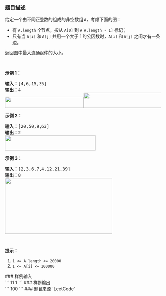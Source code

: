 ### 题目描述
<p>给定一个由不同正整数的组成的非空数组 <code>A</code>，考虑下面的图：</p>

<ul>
	<li>有&nbsp;<code>A.length</code>&nbsp;个节点，按从&nbsp;<code>A[0]</code>&nbsp;到&nbsp;<code>A[A.length - 1]</code>&nbsp;标记；</li>
	<li>只有当 <code>A[i]</code> 和 <code>A[j]</code> 共用一个大于 1 的公因数时，<code>A[i]</code>&nbsp;和 <code>A[j]</code> 之间才有一条边。</li>
</ul>

<p>返回图中最大连通组件的大小。</p>

<p>&nbsp;</p>

<ol>
</ol>

<p><strong>示例 1：</strong></p>

<pre><strong>输入：</strong>[4,6,15,35]
<strong>输出：</strong>4
<img style="height: 37px; width: 255px;" src="https://assets.leetcode-cn.com/aliyun-lc-uploads/uploads/2018/12/01/ex1.png" alt=""><img style="height: 50px; width: 257px;" src="https://assets.leetcode-cn.com/aliyun-lc-upload/uploads/2018/12/01/ex1.png" alt="">
</pre>

<p><strong>示例 2：</strong></p>

<pre><strong>输入：</strong>[20,50,9,63]
<strong>输出：</strong>2
<img style="height: 50px; width: 293px;" src="https://assets.leetcode-cn.com/aliyun-lc-upload/uploads/2018/12/01/ex2.png" alt="">
</pre>

<p><strong>示例 3：</strong></p>

<pre><strong>输入：</strong>[2,3,6,7,4,12,21,39]
<strong>输出：</strong>8
<img style="height: 180px; width: 346px;" src="https://assets.leetcode-cn.com/aliyun-lc-upload/uploads/2018/12/01/ex3.png" alt="">
</pre>

<p>&nbsp;</p>

<p><strong>提示：</strong></p>

<ol>
	<li><code>1 &lt;= A.length &lt;= 20000</code></li>
	<li><code>1 &lt;= A[i] &lt;= 100000</code></li>
</ol>
### 样例输入<br>
```
11
1
```
### 样例输出<br>
```
100
```
### 题目来源  
`LeetCode`